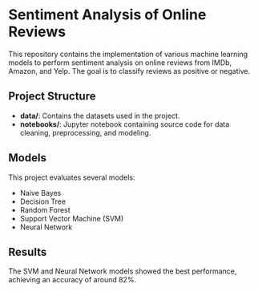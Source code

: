 # Sentiment Analysis of Online Reviews

This repository contains the implementation of various machine learning models to perform sentiment analysis on online reviews from IMDb, Amazon, and Yelp. The goal is to classify reviews as positive or negative.

## Project Structure

- **data/**: Contains the datasets used in the project.
- **notebooks/**: Jupyter notebook containing source code for data cleaning, preprocessing, and modeling.

## Models

This project evaluates several models:
- Naive Bayes
- Decision Tree
- Random Forest
- Support Vector Machine (SVM)
- Neural Network

## Results

The SVM and Neural Network models showed the best performance, achieving an accuracy of around 82%.
